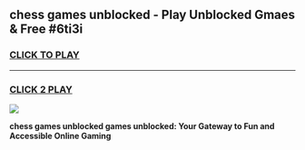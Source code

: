 
## chess games unblocked - Play Unblocked Gmaes & Free #6ti3i
<h3>
<a href="https://news.freeplayer.one?title=chess_games_unblocked&ref=03M">CLICK TO PLAY</a></h3>
<hr>

<h3>
<a href="https://news.freeplayer.one?title=chess_games_unblocked&ref=03M">CLICK 2 PLAY</a>
  
</h3>

<a href="https://news.freeplayer.one?title=chess_games_unblocked&ref=03M"><img src="https://clearcache.store/games.png"></a>


**chess games unblocked games unblocked: Your Gateway to Fun and Accessible Online Gaming**
